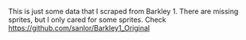 This is just some data that I scraped from Barkley 1.
There are missing sprites, but I only cared for some sprites.
Check https://github.com/sanlor/Barkley1_Original